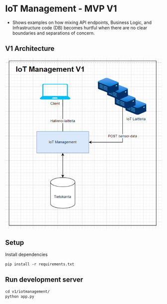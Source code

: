 # IoT Management - MVP V1

- Shows examples on how mixing API endpoints, Business Logic, and Infrastructure code (DB) becomes hurtful when there are no clear boundaries and separations of concern.


## V1 Architecture
![V1 Architecture](./v1architecture.png)

## Setup
Install dependencies
```
pip install -r requirements.txt
```

## Run development server
```
cd v1/iotmanagement/
python app.py
```

